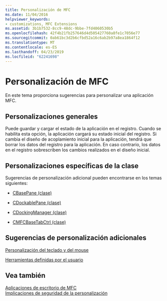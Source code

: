 ```yaml
---
title: Personalización de MFC
ms.date: 11/04/2016
helpviewer_keywords:
- customizations, MFC Extensions
ms.assetid: 3b1b7532-8cc9-48dc-9bbe-7fd4060530b5
ms.openlocfilehash: 42f4b21fb257646d4d505427760a8fe1c7056e77
ms.sourcegitcommit: 0ab61bc3d2b6cfbd52a16c6ab2b97a8ea1864f12
ms.translationtype: MT
ms.contentlocale: es-ES
ms.lasthandoff: 04/23/2019
ms.locfileid: "62241698"
---
```

# <a name="customization-for-mfc"></a>Personalización de MFC

En este tema proporciona sugerencias para personalizar una aplicación MFC.

## <a name="general-customizations"></a>Personalizaciones generales

Puede guardar y cargar el estado de la aplicación en el registro. Cuando se habilita esta opción, la aplicación cargará su estado inicial del registro. Si cambia el diseño de acoplamiento inicial para la aplicación, tendrá que borrar los datos del registro para la aplicación. En caso contrario, los datos en el registro sobrescriben los cambios realizados en el diseño inicial.

## <a name="class-specific-customizations"></a>Personalizaciones específicas de la clase

Sugerencias de personalización adicional pueden encontrarse en los temas siguientes:

- [CBasePane (clase)](../mfc/reference/cbasepane-class.md)

- [CDockablePane (clase)](../mfc/reference/cdockablepane-class.md)

- [CDockingManager (clase)](../mfc/reference/cdockingmanager-class.md)

- [CMFCBaseTabCtrl (clase)](../mfc/reference/cmfcbasetabctrl-class.md)

## <a name="additional-customization-tips"></a>Sugerencias de personalización adicionales

[Personalización del teclado y del mouse](../mfc/keyboard-and-mouse-customization.md)

[Herramientas definidas por el usuario](../mfc/user-defined-tools.md)

## <a name="see-also"></a>Vea también

[Aplicaciones de escritorio de MFC](../mfc/mfc-desktop-applications.md)<br/>
[Implicaciones de seguridad de la personalización](../mfc/security-implications-of-customization.md)
